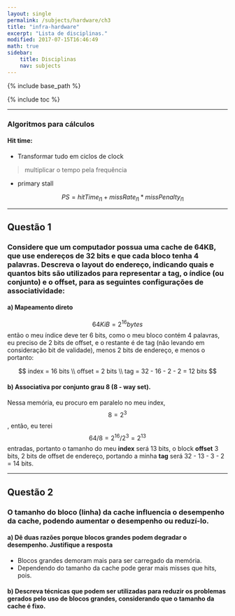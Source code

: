 ```yaml
---
layout: single
permalink: /subjects/hardware/ch3
title: "infra-hardware"
excerpt: "Lista de disciplinas."
modified: 2017-07-15T16:46:49
math: true
sidebar:
    title: Disciplinas
    nav: subjects
---
```


{% include base_path %}

{% include toc %}

---
### Algoritmos para cálculos
#### Hit time:

- Transformar tudo em ciclos de clock
>multiplicar o tempo pela frequência

- primary stall
    
    $$ PS = hitTime_{l1} + missRate_{l1} * missPenalty_{l1} $$

---
## Questão 1
### Considere que um computador possua uma cache de 64KB, que use endereços de 32 bits e que cada bloco tenha 4 palavras. Descreva o layout do endereço, indicando quais e **quantos bits** são utilizados para representar a **tag**, o **índice** (ou conjunto) e o **offset**, para as seguintes configurações de associatividade:

#### a) Mapeamento direto 

$$ 64KiB = 2^{16} bytes $$ então o meu índice deve ter 6 bits, como o meu bloco contém 4 palavras, eu preciso de 2 bits de offset, e o restante é de tag (não levando em consideração bit de validade), menos 2 bits de endereço, e menos o portanto:

$$ index = 16 bits \\
offset = 2 bits \\
tag = 32 - 16 - 2 - 2 = 12 bits $$


#### b) Associativa por conjunto grau 8 (8 - way set).

Nessa memória, eu procuro em paralelo no meu index, $$ 8 = 2^3 $$, então, eu terei $$64/8 = 2^{16}/2^3 = 2^{13}$$ entradas, portanto o tamanho do meu **index** será 13 bits, o block **offset** 3 bits, 2 bits de offset de endereço, portando a minha **tag** será 32 - 13 - 3 - 2 = 14 bits.

---
## Questão 2
### O tamanho do bloco (linha) da cache influencia o desempenho da cache, podendo aumentar o desempenho ou reduzí-lo.

#### a) Dê duas razões porque blocos grandes podem degradar o desempenho. Justifique a resposta

- Blocos grandes demoram mais para ser carregado da memória.
- Dependendo do tamanho da cache pode gerar mais misses que hits, pois.

#### b) Descreva técnicas que podem ser utilizadas para reduzir os problemas gerados pelo uso de blocos grandes, considerando que o tamanho da cache é fixo.